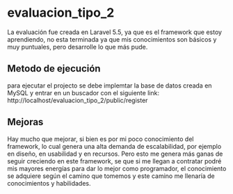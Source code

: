 # evaluacion_tipo_2

La evaluación fue creada en Laravel 5.5, ya que es el framework que estoy aprendiendo, no esta terminada ya que mis conocimientos son básicos y muy puntuales, pero desarrolle lo que más pude.

## Metodo de ejecución

para ejecutar el projecto se debe implemtar la base de datos creada en MySQL y entrar en un buscador con el siguiente link: http://localhost/evaluacion_tipo_2/public/register

## Mejoras

Hay mucho que mejorar, si bien es por mi poco conocimiento del framework, lo cual genera una alta demanda de escalabilidad, por ejemplo en diseño, en usabilidad  y en recursos. Pero esto me genera más ganas de seguir creciendo en este framework, se que si me llegan a contratar podré mis mayores energías para dar lo mejor como programador, el conocimiento se adquiere según el camino que tomemos y este camino me llenaría de conocimientos y habilidades.

